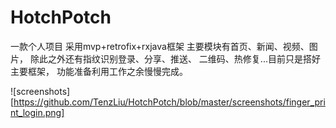 # HotchPotch
一款个人项目
采用mvp+retrofix+rxjava框架
主要模块有首页、新闻、视频、图片，
除此之外还有指纹识别登录、分享、推送、
二维码、热修复...目前只是搭好主要框架，
功能准备利用工作之余慢慢完成。

![screenshots][https://github.com/TenzLiu/HotchPotch/blob/master/screenshots/finger_print_login.png]

